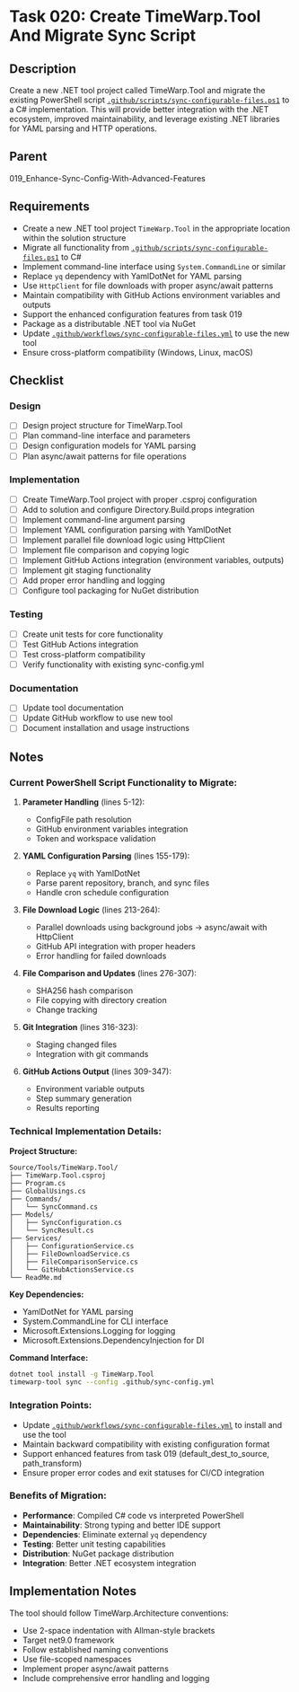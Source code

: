 # Task 020: Create TimeWarp.Tool And Migrate Sync Script

## Description

Create a new .NET tool project called TimeWarp.Tool and migrate the existing PowerShell script [`.github/scripts/sync-configurable-files.ps1`](.github/scripts/sync-configurable-files.ps1:1) to a C# implementation. This will provide better integration with the .NET ecosystem, improved maintainability, and leverage existing .NET libraries for YAML parsing and HTTP operations.

## Parent
019_Enhance-Sync-Config-With-Advanced-Features

## Requirements

- Create a new .NET tool project `TimeWarp.Tool` in the appropriate location within the solution structure
- Migrate all functionality from [`.github/scripts/sync-configurable-files.ps1`](.github/scripts/sync-configurable-files.ps1:1) to C#
- Implement command-line interface using `System.CommandLine` or similar
- Replace `yq` dependency with YamlDotNet for YAML parsing
- Use `HttpClient` for file downloads with proper async/await patterns
- Maintain compatibility with GitHub Actions environment variables and outputs
- Support the enhanced configuration features from task 019
- Package as a distributable .NET tool via NuGet
- Update [`.github/workflows/sync-configurable-files.yml`](.github/workflows/sync-configurable-files.yml:1) to use the new tool
- Ensure cross-platform compatibility (Windows, Linux, macOS)

## Checklist

### Design
- [ ] Design project structure for TimeWarp.Tool
- [ ] Plan command-line interface and parameters
- [ ] Design configuration models for YAML parsing
- [ ] Plan async/await patterns for file operations

### Implementation
- [ ] Create TimeWarp.Tool project with proper .csproj configuration
- [ ] Add to solution and configure Directory.Build.props integration
- [ ] Implement command-line argument parsing
- [ ] Implement YAML configuration parsing with YamlDotNet
- [ ] Implement parallel file download logic using HttpClient
- [ ] Implement file comparison and copying logic
- [ ] Implement GitHub Actions integration (environment variables, outputs)
- [ ] Implement git staging functionality
- [ ] Add proper error handling and logging
- [ ] Configure tool packaging for NuGet distribution

### Testing
- [ ] Create unit tests for core functionality
- [ ] Test GitHub Actions integration
- [ ] Test cross-platform compatibility
- [ ] Verify functionality with existing sync-config.yml

### Documentation
- [ ] Update tool documentation
- [ ] Update GitHub workflow to use new tool
- [ ] Document installation and usage instructions

## Notes

### Current PowerShell Script Functionality to Migrate:

1. **Parameter Handling** (lines 5-12):
   - ConfigFile path resolution
   - GitHub environment variables integration
   - Token and workspace validation

2. **YAML Configuration Parsing** (lines 155-179):
   - Replace `yq` with YamlDotNet
   - Parse parent repository, branch, and sync files
   - Handle cron schedule configuration

3. **File Download Logic** (lines 213-264):
   - Parallel downloads using background jobs → async/await with HttpClient
   - GitHub API integration with proper headers
   - Error handling for failed downloads

4. **File Comparison and Updates** (lines 276-307):
   - SHA256 hash comparison
   - File copying with directory creation
   - Change tracking

5. **Git Integration** (lines 316-323):
   - Staging changed files
   - Integration with git commands

6. **GitHub Actions Output** (lines 309-347):
   - Environment variable outputs
   - Step summary generation
   - Results reporting

### Technical Implementation Details:

**Project Structure:**
```
Source/Tools/TimeWarp.Tool/
├── TimeWarp.Tool.csproj
├── Program.cs
├── GlobalUsings.cs
├── Commands/
│   └── SyncCommand.cs
├── Models/
│   ├── SyncConfiguration.cs
│   └── SyncResult.cs
├── Services/
│   ├── ConfigurationService.cs
│   ├── FileDownloadService.cs
│   ├── FileComparisonService.cs
│   └── GitHubActionsService.cs
└── ReadMe.md
```

**Key Dependencies:**
- YamlDotNet for YAML parsing
- System.CommandLine for CLI interface
- Microsoft.Extensions.Logging for logging
- Microsoft.Extensions.DependencyInjection for DI

**Command Interface:**
```bash
dotnet tool install -g TimeWarp.Tool
timewarp-tool sync --config .github/sync-config.yml
```

### Integration Points:

- Update [`.github/workflows/sync-configurable-files.yml`](.github/workflows/sync-configurable-files.yml:1) to install and use the tool
- Maintain backward compatibility with existing configuration format
- Support enhanced features from task 019 (default_dest_to_source, path_transform)
- Ensure proper error codes and exit statuses for CI/CD integration

### Benefits of Migration:

- **Performance**: Compiled C# code vs interpreted PowerShell
- **Maintainability**: Strong typing and better IDE support
- **Dependencies**: Eliminate external `yq` dependency
- **Testing**: Better unit testing capabilities
- **Distribution**: NuGet package distribution
- **Integration**: Better .NET ecosystem integration

## Implementation Notes

The tool should follow TimeWarp.Architecture conventions:
- Use 2-space indentation with Allman-style brackets
- Target net9.0 framework
- Follow established naming conventions
- Use file-scoped namespaces
- Implement proper async/await patterns
- Include comprehensive error handling and logging
